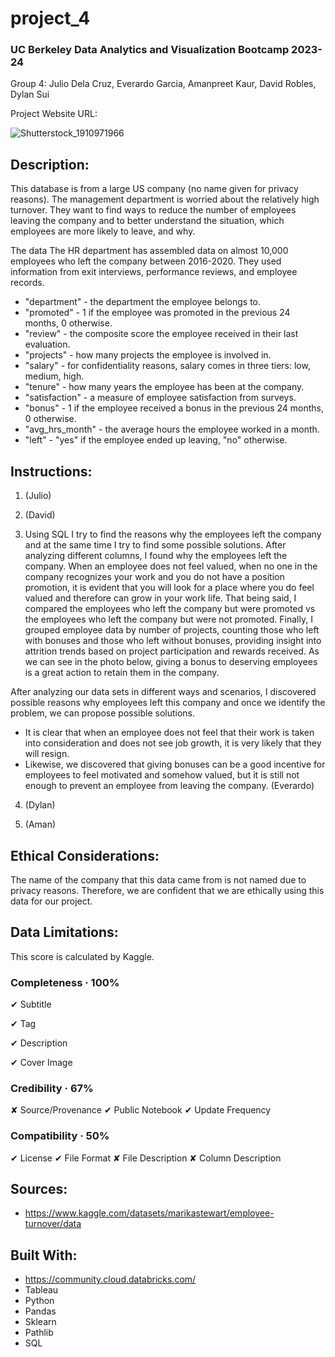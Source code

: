 # project_4

### UC Berkeley Data Analytics and Visualization Bootcamp 2023-24
Group 4: Julio Dela Cruz, Everardo Garcia, Amanpreet Kaur, David Robles, Dylan Sui

Project Website URL:

![Shutterstock_1910971966](https://github.com/juliodelacruzz/project_4/assets/149534473/be03a7a6-1184-4114-a883-bb4d03ee72e1)


## Description:

This database is from a large US company (no name given for privacy reasons). The management department is worried about the relatively high turnover. They want to find ways to reduce the number of employees leaving the company and to better understand the situation, which employees are more likely to leave, and why.

The data
The HR department has assembled data on almost 10,000 employees who left the company between 2016-2020. They used information from exit interviews, performance reviews, and employee records.

  - "department" - the department the employee belongs to.
  - "promoted" - 1 if the employee was promoted in the previous 24 months, 0 otherwise.
  - "review" - the composite score the employee received in their last evaluation.
  - "projects" - how many projects the employee is involved in.
  - "salary" - for confidentiality reasons, salary comes in three tiers: low, medium, high.
  - "tenure" - how many years the employee has been at the company.
  - "satisfaction" - a measure of employee satisfaction from surveys.
  - "bonus" - 1 if the employee received a bonus in the previous 24 months, 0 otherwise.
  - "avg_hrs_month" - the average hours the employee worked in a month.
  - "left" - "yes" if the employee ended up leaving, "no" otherwise.

## Instructions:

1. (Julio)


2. (David)


3. Using SQL I try to find the reasons why the employees left the company and at the same time I try to find some possible solutions. After analyzing different columns, I found why the employees left the company. When an employee does not feel valued, when no one in the company recognizes your work and you do not have a position promotion, it is evident that you will look for a place where you do feel valued and therefore can grow in your work life. That being said,  I compared the employees who left the company but were promoted vs the employees who left the company but were not promoted. Finally, I grouped employee data by number of projects, counting those who left with bonuses and those who left without bonuses, providing insight into attrition trends based on project participation and rewards received. As we can see in the photo below, giving a bonus to deserving employees is a great action to retain them in the company.

After analyzing our data sets in different ways and scenarios, I discovered possible reasons why employees left this company and once we identify the problem, we can propose possible solutions.

  - It is clear that when an employee does not feel that their work is taken into consideration and does not see job growth, it is very likely that they will resign.
  - Likewise, we discovered that giving bonuses can be a good incentive for employees to feel motivated and somehow valued, but it is still not enough to prevent an employee from leaving the company.
(Everardo)


4. (Dylan)


5.  (Aman)

## Ethical Considerations:
The name of the company that this data came from is not named due to privacy reasons. Therefore, we are confident that we are ethically using this data for our project.

## Data Limitations:

This score is calculated by Kaggle.

### Completeness · 100%

✔ Subtitle

✔ Tag

✔ Description

✔ Cover Image

### Credibility · 67%

✘ Source/Provenance
✔ Public Notebook
✔ Update Frequency

### Compatibility · 50%

✔ License
✔ File Format
✘ File Description
✘ Column Description

## Sources:

- https://www.kaggle.com/datasets/marikastewart/employee-turnover/data

## Built With:

- https://community.cloud.databricks.com/
- Tableau
- Python
- Pandas
- Sklearn
- Pathlib
- SQL
